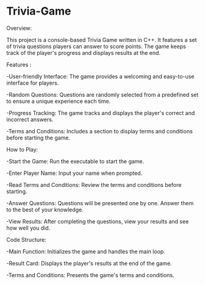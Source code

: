 # Trivia-Game


Overview:


This project is a console-based Trivia Game written in C++. It features a set of trivia questions players can answer to score points. The game keeps track of the player's progress and displays results at the end.  



Features :


-User-friendly Interface: The game provides a welcoming and easy-to-use interface for players. 

-Random Questions: Questions are randomly selected from a predefined set to ensure a unique experience each time. 

-Progress Tracking: The game tracks and displays the player's correct and incorrect answers. 

-Terms and Conditions: Includes a section to display terms and conditions before starting the game.



How to Play: 


-Start the Game: Run the executable to start the game. 

-Enter Player Name: Input your name when prompted. 

-Read Terms and Conditions: Review the terms and conditions before starting. 

-Answer Questions: Questions will be presented one by one. Answer them to the best of your knowledge. 

-View Results: After completing the questions, view your results and see how well you did. 



Code Structure:


-Main Function: Initializes the game and handles the main loop. 

-Result Card: Displays the player's results at the end of the game. 

-Terms and Conditions: Presents the game's terms and conditions.
